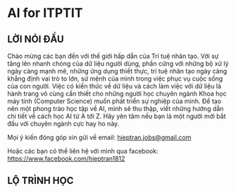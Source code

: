 # AI for ITPTIT

## LỜI NÓI ĐẦU

Chào mừng các bạn đến với thế giới hấp dẫn của Trí tuệ nhân tạo. Với sự tăng lên nhanh chóng của dữ liệu người dùng, phần cứng với những bộ xử lý ngày càng mạnh mẽ, những ứng dụng thiết thực, trí tuệ nhân tạo ngày càng khẳng định vai trò to lớn, sứ mệnh của mình trong việc phục vụ cuộc sống của con người.
Việc có kiến thức về dữ liệu và cách làm việc với dữ liệu là hành trang vô cùng cần thiết cho những người học chuyên ngành Khoa học máy tính (Computer Science) muốn phát triển sự nghiệp của mình. Để tạo nên một phong trào học tập về AI, mình sẽ thu thập, viết những hướng dẫn chi tiết về cách học AI từ A tới Z. Hãy yên tâm nếu bạn là một người mới bắt đầu với chuyên ngành cực hay ho này. 

Mọi ý kiến đóng góp xin gửi về email: hieptran.jobs@gmail.com

Hoặc các bạn có thể liên hệ với mình qua facebook: https://www.facebook.com/hieptran1812

## LỘ TRÌNH HỌC

